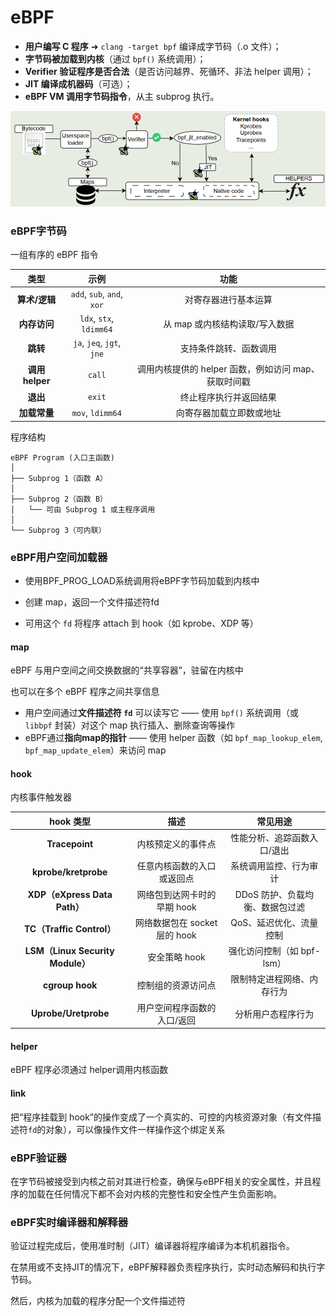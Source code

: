 # eBPF



* **用户编写 C 程序** ➜ `clang -target bpf` 编译成字节码（.o 文件）；
* **字节码被加载到内核**（通过 `bpf()` 系统调用）；
* **Verifier 验证程序是否合法**（是否访问越界、死循环、非法 helper 调用）；
* **JIT 编译成机器码**（可选）；
* **eBPF VM 调用字节码指令**，从主 subprog 执行。



<img src="..\..\..\assets\image-20250729190110016.png" alt="image-20250729190110016" style="zoom:90%;" />



### eBPF字节码

 一组有序的 eBPF 指令

|      类型       |            示例            |                         功能                         |
| :-------------: | :------------------------: | :--------------------------------------------------: |
|  **算术/逻辑**  | `add`, `sub`, `and`, `xor` |                 对寄存器进行基本运算                 |
|  **内存访问**   |  `ldx`, `stx`, `ldimm64`   |            从 map 或内核结构读取/写入数据            |
|    **跳转**     | `ja`, `jeq`, `jgt`, `jne`  |                支持条件跳转、函数调用                |
| **调用 helper** |           `call`           | 调用内核提供的 helper 函数，例如访问 map、获取时间戳 |
|    **退出**     |           `exit`           |                终止程序执行并返回结果                |
|  **加载常量**   |      `mov`, `ldimm64`      |               向寄存器加载立即数或地址               |

程序结构

```
eBPF Program (入口主函数)     
│
├── Subprog 1（函数 A）
│
├── Subprog 2（函数 B）
│   └── 可由 Subprog 1 或主程序调用
│
└── Subprog 3（可内联）
```



### eBPF用户空间加载器

* 使用BPF_PROG_LOAD系统调用将eBPF字节码加载到内核中
* 创建 map，返回一个文件描述符fd

* 可用这个 `fd` 将程序 attach 到 hook（如 kprobe、XDP 等）

#### map

eBPF 与用户空间之间交换数据的“共享容器”，驻留在内核中

也可以在多个 eBPF 程序之间共享信息

* 用户空间通过**文件描述符 `fd`** 可以读写它 —— 使用 `bpf()` 系统调用（或 `libbpf` 封装）对这个 map 执行插入、删除查询等操作
* eBPF通过**指向map的指针** —— 使用 helper 函数（如 `bpf_map_lookup_elem`, `bpf_map_update_elem`）来访问 map

#### hook

内核事件触发器

|            hook 类型             |             描述              |            常见用途             |
| :------------------------------: | :---------------------------: | :-----------------------------: |
|          **Tracepoint**          |      内核预定义的事件点       |   性能分析、追踪函数入口/退出   |
|       **kprobe/kretprobe**       |  任意内核函数的入口或返回点   |     系统调用监控、行为审计      |
|   **XDP（eXpress Data Path）**   |  网络包到达网卡时的早期 hook  | DDoS 防护、负载均衡、数据包过滤 |
|    **TC（Traffic Control）**     | 网络数据包在 socket 层的 hook |     QoS、延迟优化、流量控制     |
| **LSM（Linux Security Module）** |         安全策略 hook         |   强化访问控制（如 bpf-lsm）    |
|         **cgroup hook**          |      控制组的资源访问点       |   限制特定进程网络、内存行为    |
|       **Uprobe/Uretprobe**       |  用户空间程序函数的入口/返回  |       分析用户态程序行为        |

#### helper

eBPF 程序必须通过 helper调用内核函数

#### link

把“程序挂载到 hook”的操作变成了一个真实的、可控的内核资源对象（有文件描述符`fd`的对象），可以像操作文件一样操作这个绑定关系

### eBPF验证器

在字节码被接受到内核之前对其进行检查，确保与eBPF相关的安全属性，并且程序的加载在任何情况下都不会对内核的完整性和安全性产生负面影响。



### eBPF实时编译器和解释器

验证过程完成后，使用准时制（JIT）编译器将程序编译为本机机器指令。

在禁用或不支持JIT的情况下，eBPF解释器负责程序执行，实时动态解码和执行字节码。

然后，内核为加载的程序分配一个文件描述符

